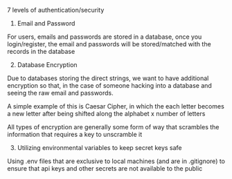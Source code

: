 7 levels of authentication/security

1. Email and Password

For users, emails and passwords are stored in a database, once you login/register, the email and passwords will be stored/matched with the records in the database

2. Database Encryption

Due to databases storing the direct strings, we want to have additional encryption so that, in the case of someone hacking into a database and seeing the raw email and passwords.

A simple example of this is Caesar Cipher, in which the each letter becomes a new letter after being shifted along the alphabet x number of letters

All types of encryption are generally some form of way that scrambles the information that requires a key to unscramble it

3. Utilizing environmental variables to keep secret keys safe

Using .env files that are exclusive to local machines (and are in .gitignore) to ensure that api keys and other secrets are not available to the public
